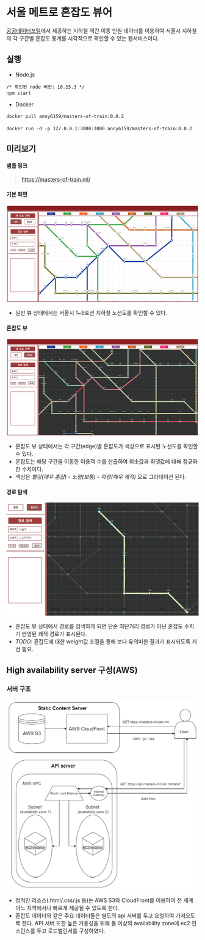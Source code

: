 # 서울 메트로 혼잡도 뷰어
[공공데이터포털](https://www.data.go.kr/)에서 제공하는 지하철 역간 이동 인원 데이터를 이용하여 서울시 지하철의 각 구간별 혼잡도 통계를 시각적으로 확인할 수 있는 웹서비스이다.

## 실행
- Node.js
```
/* 확인된 node 버전: 10.15.3 */
npm start
```

- Docker
```
docker pull anny6159/masters-of-train:0.0.2

docker run -d -p 127.0.0.1:3000:3000 anny6159/masters-of-train:0.0.2
```

## 미리보기
#### 샘플 링크
>https://masters-of-train.ml/

#### 기본 화면
![normal](./docs/images/index_normal.png)
- 일반 뷰 상태에서는 서울시 1~9호선 지하철 노선도를 확인할 수 있다.
#### 혼잡도 뷰
![congestion](./docs/images/index_congestion.png)
- 혼잡도 뷰 상태에서는 각 구간(edge)별 혼잡도가 색상으로 표시된 노선도를 확인할 수 있다.
- 혼잡도는 해당 구간을 이동한 이용객 수를 산출하여 최솟값과 최댓값에 대해 정규화한 수치이다.
- 색상은 *빨강(매우 혼잡) - 노랑(보통) - 파랑(매우 쾌적)* 으로 그라데이션 된다.
#### 경로 탐색
![path](./docs/images/search_path.png)
- 혼잡도 뷰 상태에서 경로를 검색하게 되면 단순 최단거리 경로가 아닌 혼잡도 수치가 반영된 쾌적 경로가 표시된다.
- *TODO*: 혼잡도에 대한 weight값 조절을 통해 보다 유의미한 결과가 표시되도록 개선 필요.
## High availability server 구성(AWS)
### 서버 구조
![이미지](./docs/images/HA_diagram.png)
- 정적인 리소스(.html/.css/.js 등)는 AWS S3와 CloudFront를 이용하여 전 세계 어느 지역에서나 빠르게 제공될 수 있도록 한다.
- 혼잡도 데이터와 같은 주요 데이터들은 별도의 api 서버를 두고 요청하여 가져오도록 한다. API 서버 또한 높은 가용성을 위해 둘 이상의 availability zone에 ec2 인스턴스를 두고 로드밸런서를 구성하였다.